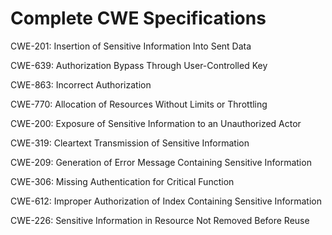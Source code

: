 

# Complete CWE Specifications

CWE-201: Insertion of Sensitive Information Into Sent Data

CWE-639: Authorization Bypass Through User-Controlled Key

CWE-863: Incorrect Authorization

CWE-770: Allocation of Resources Without Limits or Throttling

CWE-200: Exposure of Sensitive Information to an Unauthorized Actor

CWE-319: Cleartext Transmission of Sensitive Information

CWE-209: Generation of Error Message Containing Sensitive Information

CWE-306: Missing Authentication for Critical Function

CWE-612: Improper Authorization of Index Containing Sensitive Information

CWE-226: Sensitive Information in Resource Not Removed Before Reuse